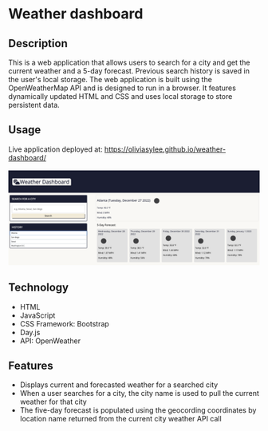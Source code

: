 # Weather dashboard
## Description
This is a web application that allows users to search for a city and get the current weather and a 5-day forecast. Previous search history is saved in the user's local storage.
The web application is built using the OpenWeatherMap API and is designed to run in a browser. It features dynamically updated HTML and CSS and uses local storage to store persistent data. 
## Usage
Live application deployed at: https://oliviasylee.github.io/weather-dashboard/<br><br>
[![weather-dashboard-screenshot](Assets/images/screenshot-weather-dashboard.png)](https://oliviasylee.github.io/weather-dashboard/)

## Technology
- HTML
- JavaScript
- CSS Framework: Bootstrap
- Day.js
- API: OpenWeather

## Features
- Displays current and forecasted weather for a searched city
- When a user searches for a city, the city name is used to pull the current weather for that city
- The five-day forecast is populated using the geocording coordinates by location name returned from the current city weather API call

